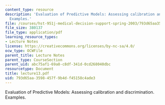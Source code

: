 ```yaml
---
content_type: resource
description: 'Evaluation of Predictive Models: Assessing calibration and discrimination.
  Examples.'
file: /courses/hst-951j-medical-decision-support-spring-2003/793d65aa3598457f9b4df45158c4ade3_lecture13.pdf
file_size: 380137
file_type: application/pdf
learning_resource_types:
- Lecture Notes
license: https://creativecommons.org/licenses/by-nc-sa/4.0/
ocw_type: OCWFile
parent_title: Lecture Notes
parent_type: CourseSection
parent_uid: abc75af1-69a8-c8df-341d-0cd268040dbc
resourcetype: Document
title: lecture13.pdf
uid: 793d65aa-3598-457f-9b4d-f45158c4ade3
---
```

Evaluation of Predictive Models: Assessing calibration and discrimination. Examples.